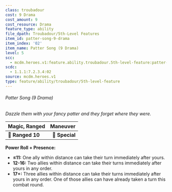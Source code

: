 ```yaml
---
class: troubadour
cost: 9 Drama
cost_amount: 9
cost_resource: Drama
feature_type: ability
file_dpath: Troubadour/5th-Level Features
item_id: patter-song-9-drama
item_index: '02'
item_name: Patter Song (9 Drama)
level: 5
scc:
  - mcdm.heroes.v1:feature.ability.troubadour.5th-level-feature:patter-song-9-drama
scdc:
  - 1.1.1:7.2.3.4:02
source: mcdm.heroes.v1
type: feature/ability/troubadour/5th-level-feature
---
```


###### Patter Song (9 Drama)

*Dazzle them with your fancy patter and they forget where they were.*

| **Magic, Ranged** |   **Maneuver** |
| ----------------- | -------------: |
| **📏 Ranged 10**  | **🎯 Special** |

**Power Roll + Presence:**

- **≤11:** One ally within distance can take their turn immediately after yours.
- **12-16:** Two allies within distance can take their turns immediately after yours in any order.
- **17+:** Three allies within distance can take their turns immediately after yours in any order. One of those allies can have already taken a turn this combat round.
